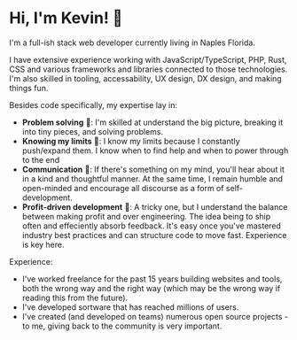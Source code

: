 # Hi, I'm Kevin! 👋

I'm a full-ish stack web developer currently living in Naples Florida.

I have extensive experience working with JavaScript/TypeScript, PHP, Rust, CSS and various frameworks and libraries connected to those technologies. I'm also skilled in tooling, accessability, UX design, DX design, and making things fun.

Besides code specifically, my expertise lay in:
- **Problem solving** 🤔:  I'm skilled at understand the big picture, breaking it into tiny pieces, and solving problems.
- **Knowing my limits** 🏃: I know my limits because I constantly push/expand them. I know when to find help and when to power through to the end
- **Communication** 🤠: If there's something on my mind, you'll hear about it in a kind and thoughtful manner. At the same time, I remain humble and open-minded and encourage all discourse as a form of self-development.
- **Profit-driven development** 🤑: A tricky one, but I understand the balance between making profit and over engineering. The idea being to ship often and effeciently absorb feedback. It's easy once you've mastered industry best practices and can structure code to move fast. Experience is key here.

Experience:
- I've worked freelance for the past 15 years building websites and tools, both the wrong way and the right way (which may be the wrong way if reading this from the future).
- I've developed sortware that has reached millions of users.
- I've created (and developed on teams) numerous open source projects - to me, giving back to the community is very important.
